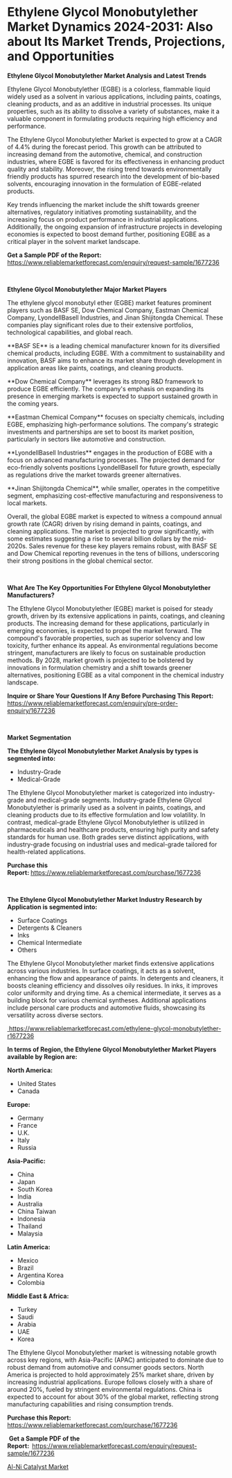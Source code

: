 <p><h1>Ethylene Glycol Monobutylether Market Dynamics 2024-2031: Also about Its Market Trends, Projections, and Opportunities</h1></p><p><strong>Ethylene Glycol Monobutylether Market Analysis and Latest Trends</strong></p>
<p><p>Ethylene Glycol Monobutylether (EGBE) is a colorless, flammable liquid widely used as a solvent in various applications, including paints, coatings, cleaning products, and as an additive in industrial processes. Its unique properties, such as its ability to dissolve a variety of substances, make it a valuable component in formulating products requiring high efficiency and performance.</p><p>The Ethylene Glycol Monobutylether Market is expected to grow at a CAGR of 4.4% during the forecast period. This growth can be attributed to increasing demand from the automotive, chemical, and construction industries, where EGBE is favored for its effectiveness in enhancing product quality and stability. Moreover, the rising trend towards environmentally friendly products has spurred research into the development of bio-based solvents, encouraging innovation in the formulation of EGBE-related products.</p><p>Key trends influencing the market include the shift towards greener alternatives, regulatory initiatives promoting sustainability, and the increasing focus on product performance in industrial applications. Additionally, the ongoing expansion of infrastructure projects in developing economies is expected to boost demand further, positioning EGBE as a critical player in the solvent market landscape.</p></p>
<p><strong>Get a Sample PDF of the Report:&nbsp;</strong> <a href="https://www.reliablemarketforecast.com/enquiry/request-sample/1677236?utm_campaign=1140&utm_medium=2&utm_source=Github&utm_content=ia&utm_term=27122024&utm_id=ethylene-glycol-monobutylether">https://www.reliablemarketforecast.com/enquiry/request-sample/1677236</a></p>
<p>&nbsp;</p>
<p><strong>Ethylene Glycol Monobutylether Major Market Players</strong></p>
<p><p>The ethylene glycol monobutyl ether (EGBE) market features prominent players such as BASF SE, Dow Chemical Company, Eastman Chemical Company, LyondellBasell Industries, and Jinan Shijitongda Chemical. These companies play significant roles due to their extensive portfolios, technological capabilities, and global reach.</p><p>**BASF SE** is a leading chemical manufacturer known for its diversified chemical products, including EGBE. With a commitment to sustainability and innovation, BASF aims to enhance its market share through development in application areas like paints, coatings, and cleaning products. </p><p>**Dow Chemical Company** leverages its strong R&D framework to produce EGBE efficiently. The company's emphasis on expanding its presence in emerging markets is expected to support sustained growth in the coming years.</p><p>**Eastman Chemical Company** focuses on specialty chemicals, including EGBE, emphasizing high-performance solutions. The company's strategic investments and partnerships are set to boost its market position, particularly in sectors like automotive and construction.</p><p>**LyondellBasell Industries** engages in the production of EGBE with a focus on advanced manufacturing processes. The projected demand for eco-friendly solvents positions LyondellBasell for future growth, especially as regulations drive the market towards greener alternatives.</p><p>**Jinan Shijitongda Chemical**, while smaller, operates in the competitive segment, emphasizing cost-effective manufacturing and responsiveness to local markets. </p><p>Overall, the global EGBE market is expected to witness a compound annual growth rate (CAGR) driven by rising demand in paints, coatings, and cleaning applications. The market is projected to grow significantly, with some estimates suggesting a rise to several billion dollars by the mid-2020s. Sales revenue for these key players remains robust, with BASF SE and Dow Chemical reporting revenues in the tens of billions, underscoring their strong positions in the global chemical sector.</p></p>
<p>&nbsp;</p>
<p><strong>What Are The Key Opportunities For Ethylene Glycol Monobutylether Manufacturers?</strong></p>
<p><p>The Ethylene Glycol Monobutylether (EGBE) market is poised for steady growth, driven by its extensive applications in paints, coatings, and cleaning products. The increasing demand for these applications, particularly in emerging economies, is expected to propel the market forward. The compound's favorable properties, such as superior solvency and low toxicity, further enhance its appeal. As environmental regulations become stringent, manufacturers are likely to focus on sustainable production methods. By 2028, market growth is projected to be bolstered by innovations in formulation chemistry and a shift towards greener alternatives, positioning EGBE as a vital component in the chemical industry landscape.</p></p>
<p><strong>Inquire or Share Your Questions If Any Before Purchasing This Report:</strong> <a href="https://www.reliablemarketforecast.com/enquiry/pre-order-enquiry/1677236?utm_campaign=1140&utm_medium=2&utm_source=Github&utm_content=ia&utm_term=27122024&utm_id=ethylene-glycol-monobutylether">https://www.reliablemarketforecast.com/enquiry/pre-order-enquiry/1677236</a></p>
<p>&nbsp;</p>
<p><strong>Market Segmentation</strong></p>
<p><strong>The Ethylene Glycol Monobutylether Market Analysis by types is segmented into:</strong></p>
<p><ul><li>Industry-Grade</li><li>Medical-Grade</li></ul></p>
<p><p>The Ethylene Glycol Monobutylether market is categorized into industry-grade and medical-grade segments. Industry-grade Ethylene Glycol Monobutylether is primarily used as a solvent in paints, coatings, and cleaning products due to its effective formulation and low volatility. In contrast, medical-grade Ethylene Glycol Monobutylether is utilized in pharmaceuticals and healthcare products, ensuring high purity and safety standards for human use. Both grades serve distinct applications, with industry-grade focusing on industrial uses and medical-grade tailored for health-related applications.</p></p>
<p><strong>Purchase this Report:&nbsp;</strong><a href="https://www.reliablemarketforecast.com/purchase/1677236?utm_campaign=1140&utm_medium=2&utm_source=Github&utm_content=ia&utm_term=27122024&utm_id=ethylene-glycol-monobutylether">https://www.reliablemarketforecast.com/purchase/1677236</a></p>
<p>&nbsp;</p>
<p><strong>The Ethylene Glycol Monobutylether Market Industry Research by Application is segmented into:</strong></p>
<p><ul><li>Surface Coatings</li><li>Detergents & Cleaners</li><li>Inks</li><li>Chemical Intermediate</li><li>Others</li></ul></p>
<p><p>The Ethylene Glycol Monobutylether market finds extensive applications across various industries. In surface coatings, it acts as a solvent, enhancing the flow and appearance of paints. In detergents and cleaners, it boosts cleaning efficiency and dissolves oily residues. In inks, it improves color uniformity and drying time. As a chemical intermediate, it serves as a building block for various chemical syntheses. Additional applications include personal care products and automotive fluids, showcasing its versatility across diverse sectors.</p></p>
<p><a href="https://www.reliablemarketforecast.com/ethylene-glycol-monobutylether-r1677236?utm_campaign=1140&utm_medium=2&utm_source=Github&utm_content=ia&utm_term=27122024&utm_id=ethylene-glycol-monobutylether">&nbsp;https://www.reliablemarketforecast.com/ethylene-glycol-monobutylether-r1677236</a></p>
<p><strong>In terms of Region, the Ethylene Glycol Monobutylether Market Players available by Region are:</strong></p>
<p>
    <p> <strong> North America: </strong>
        <ul>
            <li>United States</li>
            <li>Canada</li>
        </ul>
        </p> 
    <p> <strong> Europe: </strong>
        <ul>
            <li>Germany</li>
            <li>France</li>
            <li>U.K.</li>
            <li>Italy</li>
            <li>Russia</li>
        </ul>
        </p> 
    <p> <strong> Asia-Pacific: </strong>
        <ul>
            <li>China</li>
            <li>Japan</li>
            <li>South Korea</li>
            <li>India</li>
            <li>Australia</li>
            <li>China Taiwan</li>
            <li>Indonesia</li>
            <li>Thailand</li>
            <li>Malaysia</li>
        </ul>
        </p> 
    <p> <strong> Latin America: </strong>
        <ul>
            <li>Mexico</li>
            <li>Brazil</li>
            <li>Argentina Korea</li>
            <li>Colombia</li>
        </ul>
        </p> 
    <p> <strong> Middle East & Africa: </strong>
        <ul>
            <li>Turkey</li>
            <li>Saudi</li>
            <li>Arabia</li>
            <li>UAE</li>
            <li>Korea</li>
        </ul>
    </p>
    </p>
<p><p>The Ethylene Glycol Monobutylether market is witnessing notable growth across key regions, with Asia-Pacific (APAC) anticipated to dominate due to robust demand from automotive and consumer goods sectors. North America is projected to hold approximately 25% market share, driven by increasing industrial applications. Europe follows closely with a share of around 20%, fueled by stringent environmental regulations. China is expected to account for about 30% of the global market, reflecting strong manufacturing capabilities and rising consumption trends.</p></p>
<p><strong>Purchase this Report: </strong><a href="https://www.reliablemarketforecast.com/purchase/1677236?utm_campaign=1140&utm_medium=2&utm_source=Github&utm_content=ia&utm_term=27122024&utm_id=ethylene-glycol-monobutylether">https://www.reliablemarketforecast.com/purchase/1677236</a></p>
<p>&nbsp;<strong>Get a Sample PDF of the Report:&nbsp;&nbsp;</strong><a href="https://www.reliablemarketforecast.com/enquiry/request-sample/1677236?utm_campaign=1140&utm_medium=2&utm_source=Github&utm_content=ia&utm_term=27122024&utm_id=ethylene-glycol-monobutylether">https://www.reliablemarketforecast.com/enquiry/request-sample/1677236</a></p>
<p><strong></strong></p>
<p><p><a href="https://github.com/AKSHATREPORTPRIME/Market-Research-Report-List-6/blob/main/al-ni-catalyst-market.md?utm_campaign=1140&utm_medium=2&utm_source=Github&utm_content=ia&utm_term=27122024&utm_id=ethylene-glycol-monobutylether">Al-Ni Catalyst Market</a></p></p>